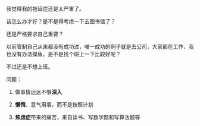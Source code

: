 我觉得我的拖延症还是太严重了。

该怎么办才好？是不是得考虑一下去图书馆了？

还是严格要求自己重要？

以前管制自己从来都没有成功过，唯一成功的例子就是去公司，大家都在工作，我也没有办法摸鱼。是不是找个班上一下比较好呢？

不过还是不想上班。

问题：

1. 做事情远远不够**深入**

2. **懒惰**、意气用事，而不是按照计划

3. **焦虑症**带来的痛苦，来自读书、写数学题和写算法题等
